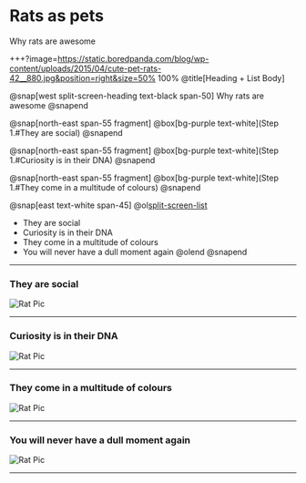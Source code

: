 # Rats as pets

Why rats are awesome

+++?image=https://static.boredpanda.com/blog/wp-content/uploads/2015/04/cute-pet-rats-42__880.jpg&position=right&size=50% 100%
@title[Heading + List Body]

@snap[west split-screen-heading text-black span-50]
Why rats are awesome
@snapend

@snap[north-east span-55 fragment]
@box[bg-purple text-white](Step 1.#They are social)
@snapend

@snap[north-east span-55 fragment]
@box[bg-purple text-white](Step 1.#Curiosity is in their DNA)
@snapend

@snap[north-east span-55 fragment]
@box[bg-purple text-white](Step 1.#They come in a multitude of colours)
@snapend


@snap[east text-white span-45]
@ol[split-screen-list](false)
- They are social
- Curiosity is in their DNA
- They come in a multitude of colours
- You will never have a dull moment again
@olend
@snapend

---
### They are social
![Rat Pic](https://static.boredpanda.com/blog/wp-content/uploads/2015/04/cute-pet-rats-13__880.jpg)

---
### Curiosity is in their DNA

![Rat Pic](https://static.boredpanda.com/blog/wp-content/uploads/2015/04/cute-pet-rats-35__880.jpg)

---
### They come in a multitude of colours

![Rat Pic](https://static.boredpanda.com/blog/wp-content/uploads/2015/04/cute-pet-rats-42__880.jpg)

---
### You will never have a dull moment again

![Rat Pic](https://static.boredpanda.com/blog/wp-content/uploads/2015/04/cute-pet-rats-29__880.jpg)

---
